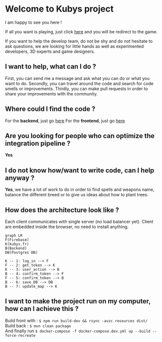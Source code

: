 # Welcome to Kubys project

I am happy to see you here !

If all you want is playing, just click [here](https://kubys.fr) and you will be redirect to the game.

If you want to help the develop team, do not be shy and do not hesitate to ask questions, we are looking for little hands as well as experimented developers, 3D experts and game designers.

## I want to help, what can I do ?

First, you can send me a message and ask what you can do or what you want to do.
Secondly, you can travel around the code and search for code smells or improvements.
Thirdly, you can make pull requests in order to share your improvements with the community.

## Where could I find the code ?

For the **backend**, just go [here](https://github.com/Joalien/Kubys/tree/master/backend)
For the **frontend**, just go [here](https://github.com/Joalien/Kubys/tree/master/front)

## Are you looking for people who can optimize the integration pipeline ?
**Yes**

## I do not know how/want to write code, can I help anyway ?

**Yes**, we have a lot of work to do in order to find spells and weapons name, balance the different breed or to give us ideas about how to plant trees.

## How does the architecture look like ?

Each client communicates with single server (no load balancer yet). 
Client are  embedded inside the browser, no need to install anything.

```mermaid
graph LR
F(Firebase)
K(kubys.fr)
B(Backend)
DB(Postgres DB)

K -- 1: log_in --> F
F -- 2: get_token --> K
K -- 3: user_action --> B
B -- 4: confirm_token --> F
F -- 5: confirm_token --> B
B -- 6: save_DB --> DB
B -- 7: update_map --> K 
```

## I want to make the project run on my computer, how can I achieve this ?
Build front with : ```$ npm run build-dev && rsync -avzc resources dist/```  
Build back : ```$ mvn clean package```  
And finally run ```$ docker-compose -f docker-compose.dev.yml up --build --force-recreate```